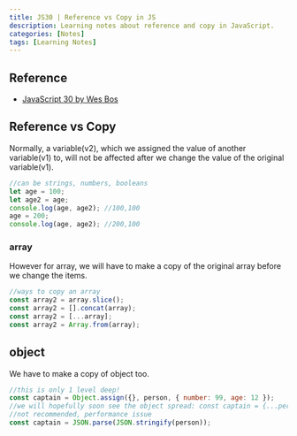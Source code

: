 ```yaml
---
title: JS30 | Reference vs Copy in JS
description: Learning notes about reference and copy in JavaScript.
categories: [Notes] 
tags: [Learning Notes]
---
```


## Reference

- [JavaScript 30 by Wes Bos](https://javascript30.com/)

## Reference vs Copy

Normally, a variable(v2), which we assigned the value of another variable(v1) to, will not be affected after we change the value of the original variable(v1).

```js
//can be strings, numbers, booleans
let age = 100;
let age2 = age;
console.log(age, age2); //100,100
age = 200;
console.log(age, age2); //200,100
```

### array

However for array, we will have to make a copy of the original array before we change the items.

```js
//ways to copy an array
const array2 = array.slice();
const array2 = [].concat(array);
const array2 = [...array];
const array2 = Array.from(array);
```

## object

We have to make a copy of object too.

```js
//this is only 1 level deep!
const captain = Object.assign({}, person, { number: 99, age: 12 });
//we will hopefully soon see the object spread: const captain = {...person};
//not recommended, performance issue
const captain = JSON.parse(JSON.stringify(person));
```
